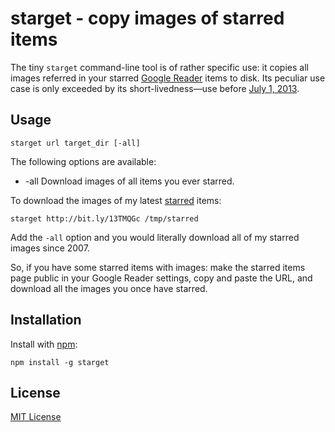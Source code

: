 # starget - copy images of starred items

The tiny `starget` command-line tool is of rather specific use: it copies all images referred in your starred [Google Reader](http://www.google.com/reader/) items to disk. Its peculiar use case is only exceeded by its short-livedness—use before [July 1, 2013](http://googlereader.blogspot.de/2013/03/powering-down-google-reader.html).

## Usage

    starget url target_dir [-all]

The following options are available:

- -all Download images of all items you ever starred.

To download the images of my latest [starred](http://bit.ly/13TMQGc) items:

    starget http://bit.ly/13TMQGc /tmp/starred

Add the `-all` option and you would literally download all of my starred images since 2007. 

So, if you have some starred items with images: make the starred items page public in your Google Reader settings, copy and paste the URL, and download all the images you once have starred.

## Installation

Install with [npm](https://npmjs.org):

    npm install -g starget

## License

[MIT License](https://raw.github.com/michaelnisi/starget/master/LICENSE)
